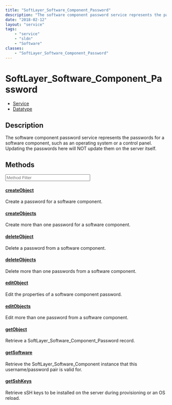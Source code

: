 ```yaml
---
title: "SoftLayer_Software_Component_Password"
description: "The software component password service represents the passwords for a software component, such as an operating system o... "
date: "2018-02-12"
layout: "service"
tags:
    - "service"
    - "sldn"
    - "Software"
classes:
    - "SoftLayer_Software_Component_Password"
---
```

# SoftLayer_Software_Component_Password
<div id='service-datatype'>
    <ul id='sldn-reference-tabs'>
    <li id='service'> <a href='/reference/services/SoftLayer_Software_Component_Password' >Service</a></li>    <li id='datatype'> <a href='/reference/datatypes/SoftLayer_Software_Component_Password' >Datatype</a></li>
    </ul>
</div>

## Description
The software component password service represents the passwords for a software component, such as an operating system or a control panel. Updating the passwords here will NOT update them on the server itself. 



        
<div id="properties" class="content service-content">

## Methods

<div class="view-filters">
    <div class="clearfix">
        <div class="search-input-box">
            <input placeholder="Method Filter" onkeyup="titleSearch(inputId='edit-combine', divId='method-div', elementClass='method-row')" 
                type="text" id="edit-combine" value="" size="30" maxlength="128" class="form-text">
        </div>
    </div>
</div>

<div id="method-div">

<div class="method-row">

#### [createObject](/reference/services/SoftLayer_Software_Component_Password/createObject)
Create a password for a software component.
</div>

<div class="method-row">

#### [createObjects](/reference/services/SoftLayer_Software_Component_Password/createObjects)
Create more than one password for a software component.
</div>

<div class="method-row">

#### [deleteObject](/reference/services/SoftLayer_Software_Component_Password/deleteObject)
Delete a password from a software component.
</div>

<div class="method-row">

#### [deleteObjects](/reference/services/SoftLayer_Software_Component_Password/deleteObjects)
Delete more than one passwords from a software component.
</div>

<div class="method-row">

#### [editObject](/reference/services/SoftLayer_Software_Component_Password/editObject)
Edit the properties of a software component password.
</div>

<div class="method-row">

#### [editObjects](/reference/services/SoftLayer_Software_Component_Password/editObjects)
Edit more than one password from a software component.
</div>

<div class="method-row">

#### [getObject](/reference/services/SoftLayer_Software_Component_Password/getObject)
Retrieve a SoftLayer_Software_Component_Password record.
</div>

<div class="method-row">

#### [getSoftware](/reference/services/SoftLayer_Software_Component_Password/getSoftware)
Retrieve the SoftLayer_Software_Component instance that this username/password pair is valid for.
</div>

<div class="method-row">

#### [getSshKeys](/reference/services/SoftLayer_Software_Component_Password/getSshKeys)
Retrieve sSH keys to be installed on the server during provisioning or an OS reload.
</div>
</div>

</div>

